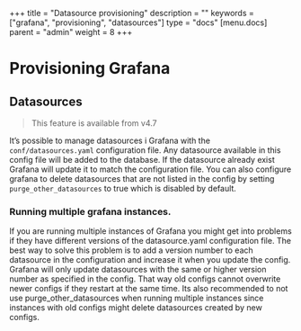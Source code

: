 +++
title = "Datasource provisioning"
description = ""
keywords = ["grafana", "provisioning", "datasources"]
type = "docs"
[menu.docs]
parent = "admin"
weight = 8
+++

# Provisioning Grafana

## Datasources 

> This feature is available from v4.7

It’s possible to manage datasources i Grafana with the `conf/datasources.yaml` configuration file. Any datasource available in this config file will be added to the database.
If the datasource already exist Grafana will update it to match the configuration file. You can also configure grafana to delete datasources that are not listed in the config by setting `purge_other_datasources` to true which is disabled by default. 

### Running multiple grafana instances.
If you are running multiple instances of Grafana you might get into problems if they have different versions of the datasource.yaml configuration file. The best way to solve this problem is to add a version number to each datasource in the configuration and increase it when you update the config. Grafana will only update datasources with the same or higher version number as specified in the config. That way old configs cannot overwrite newer configs if they restart at the same time. Its also recommended to not use purge_other_datasources when running multiple instances since instances with old configs might delete datasources created by new configs. 